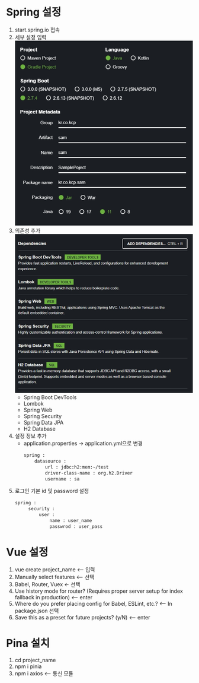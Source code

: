 # Spring 설정
1. start.spring.io 접속
2. 세부 설정 입력
   ![Project](../image/2022-09-29%2013%2038%2052.jpg)
3. 의존성 추가
   ![Dependencies](../image/2022-09-29%2013%2043%2027.jpg)
   - Spring Boot DevTools
   - Lombok
   - Spring Web
   - Spring Security
   - Spring Data JPA
   - H2 Database
4. 설정 정보 추가
    - application.properties -> application.yml으로 변경
        ``` YML
        spring :
            datasource :
                url : jdbc:h2:mem:~/test
                driver-class-name : org.h2.Driver
                username : sa
        ```
5. 로그인 기본 id 및 password 설정
   ``` YML
   spring :
        security :
            user : 
                name : user_name
                passwrod : user_pass
    ```
# Vue 설정
1. vue create project_name <-- 입력
2. Manually select features <-- 선택
3. Babel, Router, Vuex <- 선택
4. Use history mode for router? (Requires proper server setup for index fallback in production) <-- enter
5.  Where do you prefer placing config for Babel, ESLint, etc.? <-- In package.json 선택
6.   Save this as a preset for future projects? (y/N) <-- enter

# Pina 설치
1. cd project_name
2. npm i pinia 
3. npm i axios <-- 통신 모듈



